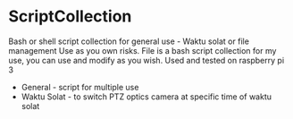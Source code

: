 # ScriptCollection
Bash or shell script collection for general use - Waktu solat or file management
Use as you own risks. File is a bash script collection for my use, you can use and modify as you wish. Used and tested on raspberry pi 3

- General - script for multiple use
- Waktu Solat - to switch PTZ optics camera at specific time of waktu solat
